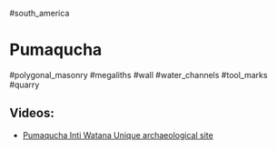 #south_america 

# Pumaqucha
#polygonal_masonry #megaliths #wall #water_channels #tool_marks #quarry 

## Videos:
* [Pumaqucha Inti Watana Unique archaeological site](https://youtu.be/TA3vS1ehg1U)